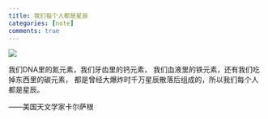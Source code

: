```yaml
---
title: 我们每个人都是星辰
categories: [note]
comments: true
---
```


<!-- ![](D:/Git/QLX/assets/star/164829471753.jpg) -->

<img src="{{ '/assets/star/164829471753.jpg' | relative_url }}">

我们DNA里的氮元素，我们牙齿里的钙元素，
我们血液里的铁元素，还有我们吃掉东西里的碳元素，
都是曾经大爆炸时千万星辰散落后组成的，所以我们每个人都是星辰。

——美国天文学家卡尔萨根